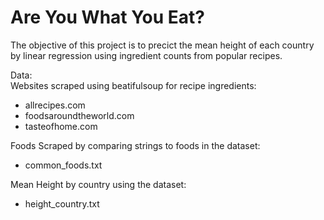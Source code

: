 # Are You What You Eat? 

The objective of this project is to precict the mean height of each country by linear regression using ingredient counts from popular recipes. 

Data: <br/>
Websites scraped using beatifulsoup for recipe ingredients: <br/>
- allrecipes.com <br/>
- foodsaroundtheworld.com <br/>
- tasteofhome.com <br/>

Foods Scraped by comparing strings to foods in the dataset: <br/>
- common_foods.txt 

Mean Height by country using the dataset: <br/>
- height_country.txt
